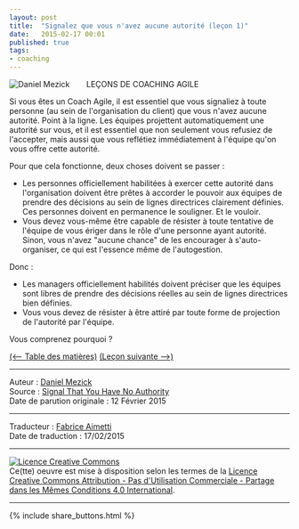 ```yaml
---
layout: post
title:  "Signalez que vous n'avez aucune autorité (leçon 1)"
date:   2015-02-17 00:01
published: true
tags:
- coaching
---
```


<div align="left" style="float:left; padding-right:30px" >
  <img title="Daniel Mezick" src="{{ site.url }}assets/daniel_mezick/daniel-mezick-001.png" />
</div>
LEÇONS DE COACHING AGILE

Si vous êtes un Coach Agile, il est essentiel que vous signaliez à toute personne (au sein de l'organisation du client) que vous n'avez aucune autorité. Point à la ligne. Les équipes projettent automatiquement une autorité sur vous, et il est essentiel que non seulement vous refusiez de l'accepter, mais aussi que vous reflétiez immédiatement à l'équipe qu'on vous offre cette autorité.

Pour que cela fonctionne, deux choses doivent se passer :

* Les personnes officiellement habilitées à exercer cette autorité dans l'organisation doivent être prêtes à accorder le pouvoir aux équipes de prendre des décisions au sein de lignes directrices clairement définies. Ces personnes doivent en permanence le souligner. Et le vouloir.
* Vous devez vous-même être capable de résister à toute tentative de l'équipe de vous ériger dans le rôle d'une personne ayant autorité. Sinon, vous n'avez "aucune chance" de les encourager à s'auto-organiser, ce qui est l'essence même de l'autogestion.

Donc :

* Les managers officiellement habilités doivent préciser que les équipes sont libres de prendre des décisions réelles au sein de lignes directrices bien définies.
* Vous vous devez de résister à être attiré par toute forme de projection de l'autorité par l'équipe.


Vous comprenez pourquoi ?

[(<-- Table des matières)](http://www.les-traducteurs-agiles.org/2015/02/15/lecons-de-coaching.html) [(Leçon suivante -->)](http://www.les-traducteurs-agiles.org/2015/02/19/votre-posture-est-votre-message-lecon-2)  


---
Auteur : [Daniel Mezick](https://twitter.com/DanielMezick)  
Source : [Signal That You Have No Authority](http://newtechusa.net/agile/signal-that-you-have-no-authority/)  
Date de parution originale : 12 Février 2015  

---
Traducteur : [Fabrice Aimetti](http://www.fabrice-aimetti.fr/)  
Date de traduction : 17/02/2015  

---

<a rel="license" href="http://creativecommons.org/licenses/by-nc-sa/4.0/"><img alt="Licence Creative Commons" style="border-width:0" src="http://i.creativecommons.org/l/by-nc-sa/4.0/88x31.png" /></a><br />Ce(tte) oeuvre est mise à disposition selon les termes de la <a rel="license" href="http://creativecommons.org/licenses/by-nc-sa/4.0/">Licence Creative Commons Attribution - Pas d'Utilisation Commerciale - Partage dans les Mêmes Conditions 4.0 International</a>.

---

{% include share_buttons.html %}
